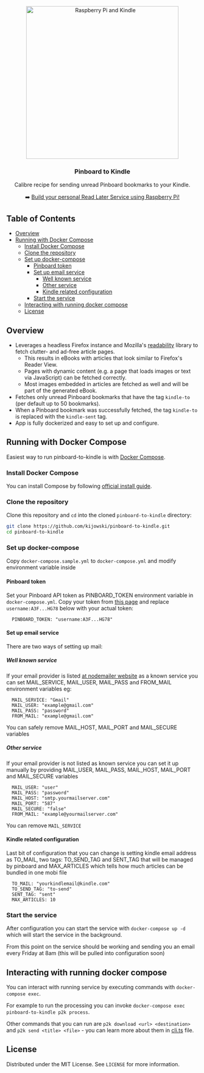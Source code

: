 <p align="center">
  <a href="https://github.com/christianhans/pinboard-to-kindle">
    <img src="https://imgur.com/rWkJ1Bt.jpg" alt="Raspberry Pi and Kindle" width="400">
  </a>

  <h3 align="center">Pinboard to Kindle</h3>

  <p align="center">
    Calibre recipe for sending unread Pinboard bookmarks to your Kindle.
  </p>
  
  <p align="center">
  ➡️ <a href="https://christianhans.info/12791/running-your-own-read-later-service-with-raspberry-pi-and-pinboard">Build your personal Read Later Service using Raspberry Pi!</a>
  </p>
</p>

## Table of Contents

- [Overview](#overview)
- [Running with Docker Compose](#running-with-docker-compose)
  - [Install Docker Compose](#install-docker-compose)
  - [Clone the repository](#clone-the-repository)
  - [Set up docker-compose](#set-up-docker-compose)
    - [Pinboard token](#pinboard-token)
    - [Set up email service](#set-up-email-service)
      - [Well known service](#well-known-service)
      - [Other service](#other-service)
      - [Kindle related configuration](#kindle-related-configuration)
    - [Start the service](#start-the-service)
  - [Interacting with running docker compose](#interacting-with-running-docker-compose)
  - [License](#license)

## Overview

- Leverages a headless Firefox instance and Mozilla's [readability](https://github.com/mozilla/readability) library to fetch clutter- and ad-free article pages.
  - This results in eBooks with articles that look similar to Firefox's Reader View.
  - Pages with dynamic content (e.g. a page that loads images or text via JavaScript) can be fetched correctly.
  - Most images embedded in articles are fetched as well and will be part of the generated eBook.
- Fetches only unread Pinboard bookmarks that have the tag `kindle-to` (per default up to 50 bookmarks).
- When a Pinboard bookmark was successfully fetched, the tag `kindle-to` is replaced with the `kindle-sent` tag.
- App is fully dockerized and easy to set up and configure.

## Running with Docker Compose

Easiest way to run pinboard-to-kindle is with [Docker Compose](https://docs.docker.com/compose/).

### Install Docker Compose

You can install Compose by following [official install guide](https://docs.docker.com/compose/install/).

### Clone the repository

Clone this repository and `cd` into the cloned `pinboard-to-kindle` directory:

```sh
git clone https://github.com/kijowski/pinboard-to-kindle.git
cd pinboard-to-kindle
```

### Set up docker-compose

Copy `docker-compose.sample.yml` to `docker-compose.yml` and modify environment variable inside

#### Pinboard token

Set your Pinboard API token as PINBOARD_TOKEN environment variable in `docker-compose.yml`. Copy your token from [this page](https://pinboard.in/settings/password) and replace `username:A3F...HG78` below with your actual token:

```
  PINBOARD_TOKEN: "username:A3F...HG78"
```

#### Set up email service

There are two ways of setting up mail:

##### Well known service

If your email provider is listed [at nodemailer website](https://nodemailer.com/smtp/well-known/) as a known service you can set MAIL_SERVICE, MAIL_USER, MAIL_PASS and FROM_MAIL environment variables eg:

```
  MAIL_SERVICE: "Gmail"
  MAIL_USER: "example@gmail.com"
  MAIL_PASS: "password"
  FROM_MAIL: "example@gmail.com"
```

You can safely remove MAIL_HOST, MAIL_PORT and MAIL_SECURE variables

##### Other service

If your email provider is not listed as known service you can set it up manually by providing MAIL_USER, MAIL_PASS, MAIL_HOST, MAIL_PORT and MAIL_SECURE variables

```
  MAIL_USER: "user"
  MAIL_PASS: "password"
  MAIL_HOST: "smtp.yourmailserver.com"
  MAIL_PORT: "587"
  MAIL_SECURE: "false"
  FROM_MAIL: "example@yourmailserver.com"
```

You can remove `MAIL_SERVICE`

#### Kindle related configuration

Last bit of configuration that you can change is setting kindle email address as TO_MAIL, two tags: TO_SEND_TAG and SENT_TAG that will be managed by pinboard and MAX_ARTICLES which tells how much articles can be bundled in one mobi file

```
  TO_MAIL: "yourkindlemail@kindle.com"
  TO_SEND_TAG: "to-send"
  SENT_TAG: "sent"
  MAX_ARTICLES: 10
```

### Start the service

After configuration you can start the service with `docker-compose up -d` which will start the service in the background.

From this point on the service should be working and sending you an email every Friday at 8am (this will be pulled into configuration soon)

## Interacting with running docker compose

You can interact with running service by executing commands with `docker-compose exec`.

For example to run the processing you can invoke `docker-compose exec pinboard-to-kindle p2k process`.

Other commands that you can run are `p2k download <url> <destination>` and `p2k send <title> <file>` - you can learn more about them in [cli.ts](/src/cli.ts) file.

## License

Distributed under the MIT License. See `LICENSE` for more information.
